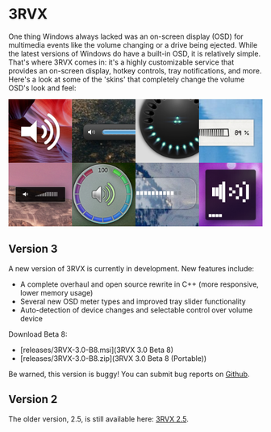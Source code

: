 3RVX
====

One thing Windows always lacked was an on-screen display (OSD) for multimedia events like the volume changing or a drive being ejected. While the latest versions of Windows do have a built-in OSD, it is relatively simple. That's where 3RVX comes in: it's a highly customizable service that provides an on-screen display, hotkey controls, tray notifications, and more. Here's a look at some of the 'skins' that completely change the volume OSD's look and feel:

![3RVX Screenshots](3rvx-screenshots.png)

Version 3
---------

A new version of 3RVX is currently in development. New features include:

* A complete overhaul and open source rewrite in C++ (more responsive, lower memory usage)
* Several new OSD meter types and improved tray slider functionality
* Auto-detection of device changes and selectable control over volume device

Download Beta 8: 
* [releases/3RVX-3.0-B8.msi](3RVX 3.0 Beta 8)
* [releases/3RVX-3.0-B8.zip](3RVX 3.0 Beta 8 (Portable))

Be warned, this version is buggy! You can submit bug reports on [Github](https://github.com/malensek/3RVX).

Version 2
---------
The older version, 2.5, is still available here: [3RVX 2.5](releases/3RVX_2.5.msi).
